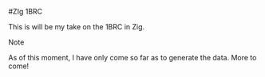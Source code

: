 #ZIg 1BRC

This is will be my take on the 1BRC in Zig. 

> [!NOTE]  
> As of this moment, I have only come so far as to generate the data. More to come!
